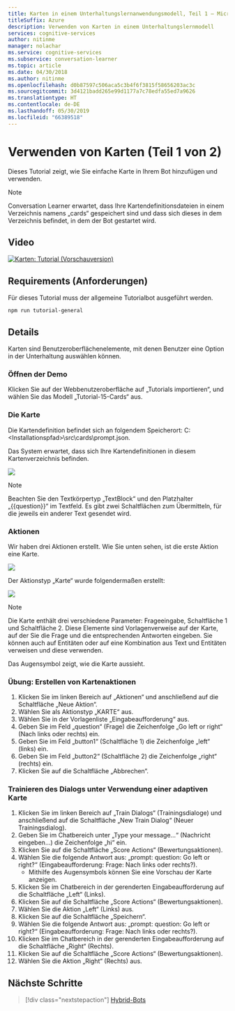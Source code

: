```yaml
---
title: Karten in einem Unterhaltungslernanwendungsmodell, Teil 1 – Microsoft Cognitive Services | Microsoft-Dokumentation
titleSuffix: Azure
description: Verwenden von Karten in einem Unterhaltungslernmodell
services: cognitive-services
author: nitinme
manager: nolachar
ms.service: cognitive-services
ms.subservice: conversation-learner
ms.topic: article
ms.date: 04/30/2018
ms.author: nitinme
ms.openlocfilehash: d0b87597c506aca5c3b4f6f3815f58656203ac3c
ms.sourcegitcommit: 3d4121badd265e99d1177a7c78edfa55ed7a9626
ms.translationtype: HT
ms.contentlocale: de-DE
ms.lasthandoff: 05/30/2019
ms.locfileid: "66389518"
---
```

# <a name="how-to-use-cards-part-1-of-2"></a>Verwenden von Karten (Teil 1 von 2)

Dieses Tutorial zeigt, wie Sie einfache Karte in Ihrem Bot hinzufügen und verwenden.

> [!NOTE]
> Conversation Learner erwartet, dass Ihre Kartendefinitionsdateien in einem Verzeichnis namens „cards“ gespeichert sind und dass sich dieses in dem Verzeichnis befindet, in dem der Bot gestartet wird.

## <a name="video"></a>Video

[![Karten: Tutorial (Vorschauversion)](https://aka.ms/cl_Tutorial_v3_Cards_Preview)](https://aka.ms/cl_Tutorial_v3_Cards)

## <a name="requirements"></a>Requirements (Anforderungen)
Für dieses Tutorial muss der allgemeine Tutorialbot ausgeführt werden.

    npm run tutorial-general

## <a name="details"></a>Details

Karten sind Benutzeroberflächenelemente, mit denen Benutzer eine Option in der Unterhaltung auswählen können. 

### <a name="open-the-demo"></a>Öffnen der Demo

Klicken Sie auf der Webbenutzeroberfläche auf „Tutorials importieren“, und wählen Sie das Modell „Tutorial-15-Cards“ aus.

### <a name="the-card"></a>Die Karte

Die Kartendefinition befindet sich an folgendem Speicherort: C:\<Installationspfad\>\src\cards\prompt.json.

Das System erwartet, dass sich Ihre Kartendefinitionen in diesem Kartenverzeichnis befinden.

![](../media/tutorial13_prompt.PNG)

> [!NOTE]
> Beachten Sie den Textkörpertyp „TextBlock“ und den Platzhalter „{{question}}“ im Textfeld.
> Es gibt zwei Schaltflächen zum Übermitteln, für die jeweils ein anderer Text gesendet wird.

### <a name="actions"></a>Aktionen

Wir haben drei Aktionen erstellt. Wie Sie unten sehen, ist die erste Aktion eine Karte.

![](../media/tutorial13_actions.PNG)

Der Aktionstyp „Karte“ wurde folgendermaßen erstellt:

![](../media/tutorial13_cardaction.PNG)

> [!NOTE]
> Die Karte enthält drei verschiedene Parameter: Frageeingabe, Schaltfläche 1 und Schaltfläche 2. Diese Elemente sind Vorlagenverweise auf der Karte, auf der Sie die Frage und die entsprechenden Antworten eingeben. Sie können auch auf Entitäten oder auf eine Kombination aus Text und Entitäten verweisen und diese verwenden.

Das Augensymbol zeigt, wie die Karte aussieht.

### <a name="practicing-creating-card-actions"></a>Übung: Erstellen von Kartenaktionen

1. Klicken Sie im linken Bereich auf „Aktionen“ und anschließend auf die Schaltfläche „Neue Aktion“.
2. Wählen Sie als Aktionstyp „KARTE“ aus.
3. Wählen Sie in der Vorlagenliste „Eingabeaufforderung“ aus.
4. Geben Sie im Feld „question“ (Frage) die Zeichenfolge „Go left or right“ (Nach links oder rechts) ein.
5. Geben Sie im Feld „button1“ (Schaltfläche 1) die Zeichenfolge „left“ (links) ein.
6. Geben Sie im Feld „button2“ (Schaltfläche 2) die Zeichenfolge „right“ (rechts) ein.
7. Klicken Sie auf die Schaltfläche „Abbrechen“.

### <a name="train-dialog-using-an-adaptive-card"></a>Trainieren des Dialogs unter Verwendung einer adaptiven Karte

1. Klicken Sie im linken Bereich auf „Train Dialogs“ (Trainingsdialoge) und anschließend auf die Schaltfläche „New Train Dialog“ (Neuer Trainingsdialog).
2. Geben Sie im Chatbereich unter „Type your message...“ (Nachricht eingeben...) die Zeichenfolge „hi“ ein.
3. Klicken Sie auf die Schaltfläche „Score Actions“ (Bewertungsaktionen).
4. Wählen Sie die folgende Antwort aus: „prompt: question: Go left or right?“ (Eingabeaufforderung: Frage: Nach links oder rechts?).
    - Mithilfe des Augensymbols können Sie eine Vorschau der Karte anzeigen.
5. Klicken Sie im Chatbereich in der gerenderten Eingabeaufforderung auf die Schaltfläche „Left“ (Links).
6. Klicken Sie auf die Schaltfläche „Score Actions“ (Bewertungsaktionen).
7. Wählen Sie die Aktion „Left“ (Links) aus.
8. Klicken Sie auf die Schaltfläche „Speichern“.
9. Wählen Sie die folgende Antwort aus: „prompt: question: Go left or right?“ (Eingabeaufforderung: Frage: Nach links oder rechts?).
10. Klicken Sie im Chatbereich in der gerenderten Eingabeaufforderung auf die Schaltfläche „Right“ (Rechts).
11. Klicken Sie auf die Schaltfläche „Score Actions“ (Bewertungsaktionen).
12. Wählen Sie die Aktion „Right“ (Rechts) aus.

## <a name="next-steps"></a>Nächste Schritte

> [!div class="nextstepaction"]
> [Hybrid-Bots](./16-hybrid-bots.md)
